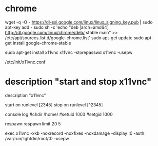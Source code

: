 # chrome

wget -q -O - https://dl-ssl.google.com/linux/linux_signing_key.pub | sudo apt-key add - 
sudo sh -c 'echo "deb [arch=amd64] http://dl.google.com/linux/chrome/deb/ stable main" >> /etc/apt/sources.list.d/google-chrome.list'
sudo apt-get update 
sudo apt-get install google-chrome-stable


sudo apt-get install x11vnc
x11vnc -storepasswd
x11vnc -usepw

/etc/init/x11vnc.conf

# description "start and stop x11vnc"

description "x11vnc"

start on runlevel [2345]
stop on runlevel [^2345]

console log
#chdir /home/
#setuid 1000
#setgid 1000

respawn
respawn limit 20 5

exec x11vnc -xkb -noxrecord -noxfixes -noxdamage -display :0 -auth /var/run/lightdm/root/:0 -usepw
